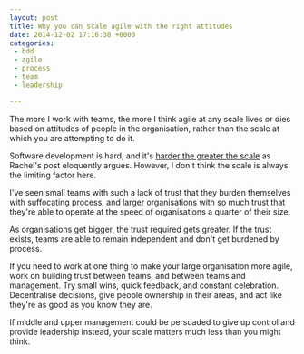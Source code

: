 ```yaml
---
layout: post
title: Why you can scale agile with the right attitudes
date: 2014-12-02 17:16:38 +0000
categories:
 - bdd
 - agile
 - process
 - team
 - leadership

---
```


The more I work with teams, the more I think agile at any scale lives or dies
based on attitudes of people in the organisation, rather than the scale at
which you are attempting to do it.

Software development is hard, and it's [harder the greater the
scale](http://agilecoach.typepad.com/agile-coaching/2014/06/the-folly-of-scaling-agile.html)
as Rachel's post eloquently argues. However, I don't think the scale is always
the limiting factor here.

I've seen small teams with such a lack of trust that they burden themselves
with suffocating process, and larger organisations with so much trust that
they're able to operate at the speed of organisations a quarter of their size.

As organisations get bigger, the trust required gets greater. If the trust
exists, teams are able to remain independent and don't get burdened by process.

If you need to work at one thing to make your large organisation more agile,
work on building trust between teams, and between teams and management. Try
small wins, quick feedback, and constant celebration. Decentralise decisions,
give people ownership in their areas, and act like they're as good as you know
they are.

If middle and upper management could be persuaded to give up control and
provide leadership instead, your scale matters much less than you might think.
